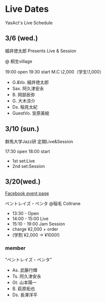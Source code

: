 # Live Dates

YasAct's Live Schedule

## 3/6 (wed.)

細井徳太郎 Presents
Live & Session

@ 桐生village

19:00 open
19:30 start
M.C \2,000（学生\1,000）

- G.&Vo. 細井徳太郎
- Sax. 阿久津安永
- B. 岡部辰弥
- G. 大木涼介
- Ds. 稲見太紀
- GuestVo. 宮原美絵

## 3/10 (sun.)

群馬大学Jazz研
定期Live&Session

17:30 open
18:00 start

- 1st set:Live
- 2nd set:Session

## 3/20(wed.)

[Facebook event page](https://fb.me/e/9KziigUYZ)

ペントレイズ・ペンタ
@稲毛 Coltrane

- 13:30 - Open
- 14:00 - 15:00 Live
- 15:10 - 19:00 Jam Session
- charge ¥2,000 + order
- (学割 ¥2,000 → ¥1000!)

### member

“ペントレイズ・ペンタ”

- As. 武藤行輝
- Ts. 阿久津安永
- Gt. 山本陽一
- B. 萩原拓也
- Ds. 長澤洋平
